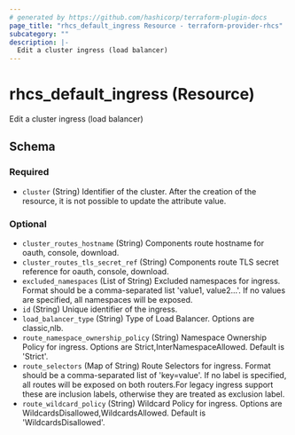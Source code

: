 ```yaml
---
# generated by https://github.com/hashicorp/terraform-plugin-docs
page_title: "rhcs_default_ingress Resource - terraform-provider-rhcs"
subcategory: ""
description: |-
  Edit a cluster ingress (load balancer)
---
```


# rhcs_default_ingress (Resource)

Edit a cluster ingress (load balancer)



<!-- schema generated by tfplugindocs -->
## Schema

### Required

- `cluster` (String) Identifier of the cluster. After the creation of the resource, it is not possible to update the attribute value.

### Optional

- `cluster_routes_hostname` (String) Components route hostname for oauth, console, download.
- `cluster_routes_tls_secret_ref` (String) Components route TLS secret reference for oauth, console, download.
- `excluded_namespaces` (List of String) Excluded namespaces for ingress. Format should be a comma-separated list 'value1, value2...'. If no values are specified, all namespaces will be exposed.
- `id` (String) Unique identifier of the ingress.
- `load_balancer_type` (String) Type of Load Balancer. Options are classic,nlb.
- `route_namespace_ownership_policy` (String) Namespace Ownership Policy for ingress. Options are Strict,InterNamespaceAllowed. Default is 'Strict'.
- `route_selectors` (Map of String) Route Selectors for ingress. Format should be a comma-separated list of 'key=value'. If no label is specified, all routes will be exposed on both routers.For legacy ingress support these are inclusion labels, otherwise they are treated as exclusion label.
- `route_wildcard_policy` (String) Wildcard Policy for ingress. Options are WildcardsDisallowed,WildcardsAllowed. Default is 'WildcardsDisallowed'.
